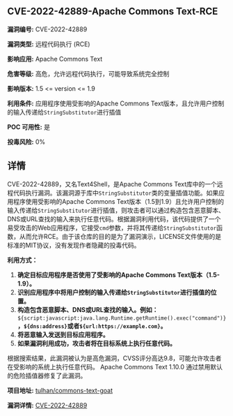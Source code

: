 ## CVE-2022-42889-Apache Commons Text-RCE

**漏洞编号:** CVE-2022-42889

**漏洞类型:** 远程代码执行 (RCE)

**影响应用:** Apache Commons Text

**危害等级:** 高危，允许远程代码执行，可能导致系统完全控制

**影响版本:** 1.5 <= version <= 1.9

**利用条件:** 应用程序使用受影响的Apache Commons Text版本，且允许用户控制的输入传递给`StringSubstitutor`进行插值

**POC 可用性:** 是

**投毒风险:** 0%

## 详情

CVE-2022-42889，又名Text4Shell，是Apache Commons Text库中的一个远程代码执行漏洞。该漏洞源于库中`StringSubstitutor`类的变量插值功能。如果应用程序使用受影响的Apache Commons Text版本（1.5到1.9）且允许用户控制的输入传递给`StringSubstitutor`进行插值，则攻击者可以通过构造包含恶意脚本、DNS或URL查找的输入来执行任意代码。根据漏洞利用代码，该代码提供了一个易受攻击的Web应用程序，它接受`cmd`参数，并将其传递给`StringSubstitutor`函数，从而允许RCE。由于该仓库的目的是为了漏洞演示，LICENSE文件使用的是标准的MIT协议，没有发现作者隐藏的投毒代码。

**利用方式：**

1.  **确定目标应用程序是否使用了受影响的Apache Commons Text版本（1.5-1.9）。**
2.  **识别应用程序中将用户控制的输入传递给`StringSubstitutor`进行插值的位置。**
3.  **构造包含恶意脚本、DNS或URL查找的输入。例如：**`${script:javascript:java.lang.Runtime.getRuntime().exec("command")}`**，`${dns:address}`**或者`${url:https://example.com}`**。**
4.  **将恶意输入发送到目标应用程序。**
5.  **如果漏洞利用成功，攻击者将在目标系统上执行任意代码。**

根据搜索结果，此漏洞被认为是高危漏洞，CVSS评分高达9.8，可能允许攻击者在受影响的系统上执行任意代码。 Apache Commons Text 1.10.0 通过禁用默认的危险插值器修复了此漏洞。

**项目地址:** [tulhan/commons-text-goat](https://github.com/tulhan/commons-text-goat)

**漏洞详情:** [CVE-2022-42889](https://nvd.nist.gov/vuln/detail/CVE-2022-42889)